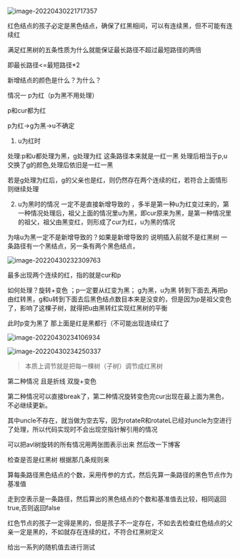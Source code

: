 ![image-20220430221717357](https://pic-1304888003.cos.ap-guangzhou.myqcloud.com/img/image-20220430221717357.png)

红色结点的孩子必定是黑色结点，确保了红黑相间，可以有连续黑，但不可能有连续红



满足红黑树的五条性质为什么就能保证最长路径不超过最短路径的两倍

即最长路径<=最短路径*2



新增结点的颜色是什么？为什么？



情况一 p为红（p为黑不用处理）

p和cur都为红

p为红->g为黑->u不确定

1. u为红时

处理:p和u都处理为黑，g处理为红  这条路径本来就是一红一黑 处理后相当于p,u交换了g的颜色,处理后依旧是一红一黑

若是g处理为红后，g的父亲也是红，则仍然存在两个连续的红，若符合上面情形则继续处理

2. u为黑时的情况  一定不是直接新增导致的 ，多半是第一种u为红变过来的，第一种情况处理后，祖父上面的情况里u为黑，即cur原来为黑，是第一种情况里的祖父，祖父由黑变红，则形成了cur为红，u为黑的情况

为啥u为黑一定不是新增导致的？如果是新增导致的 说明插入前就不是红黑树 一条路径有一个黑结点，另一条有两个黑色结点，

![image-20220430232309763](https://pic-1304888003.cos.ap-guangzhou.myqcloud.com/img/image-20220430232309763.png)

最多出现两个连续的红，指的就是cur和p

如何处理？旋转+变色 ；p一定要从红变为黑； g为黑，u为黑 转到下面去,再把p由红转黑，g和u转到下面去后黑色结点数目本来是没变的，但是因为p是祖父变色了，影响了这棵子树，就得把u由黑转红实现红黑树的平衡

此时p变为黑了 那上面是红是黑都行（不可能出现连续红了

![image-20220430234106934](https://pic-1304888003.cos.ap-guangzhou.myqcloud.com/img/image-20220430234106934.png)

![image-20220430234250337](https://pic-1304888003.cos.ap-guangzhou.myqcloud.com/img/image-20220430234250337.png)

> 本质上调节就是把每一棵树（子树）调节成红黑树

第二种情况 且是折线 双旋+变色



第二种情况可以直接break了，第二种情况旋转变色完cur出现在最上面为黑色，不必继续更新。

其中uncle不存在，就当做为空去写，因为rotateR和rotateL已经对uncle为空进行了处理，所以代码实现时不会出现空指针解引用的情况



可以把avl树旋转的所有情况用两张图表示出来 然后改一下博客



检查是否是红黑树  根据那几条规则来

算每条路径黑色结点的个数，采用传参的方式，然后先算一条路径的黑色节点作为基准值

走到空表示是一条路径，然后算出的黑色结点的个数和基准值去比较，相同返回true,否则返回false

红色节点的孩子一定得是黑的，但是孩子不一定存在，不如去去检查红色结点的父亲一定是黑的，不如就存在连续的红，不符合红黑树定义



给出一系列的随机值去进行测试



